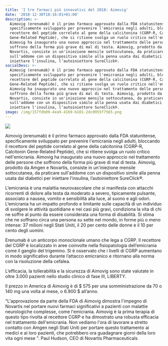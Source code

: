 ```yaml
---
title: 'I tre farmaci più innovativi del 2018: Aimovig'
date: '2018-12-30T18:16:01+01:00'
description: >-
  Aimovig (erenumab) è il primo farmaco approvato dalla FDA statunitense,
  specificamente sviluppato per prevenire l'emicrania negli adulti, bloccando il
  recettore del peptide correlato al gene della calcitonina (CGRP-R, Calcitonin
  Gene-Related Peptide), che si ritiene svolga un ruolo critico nell'emicrania.
  Aimovig ha inaugurato una nuovo approccio nel trattamento delle persone che
  soffrono della forma più grave di mal di testa. Aimovig, prodotto da Amgen e
  Novartis, consiste in un'iniezione mensile sottocutanea, da praticare
  sull'addome con un dispositivo simile alla penna usata dai diabetici per
  iniettare l'insulina, l’autoiniettore SureClick®.
socialDesc: >-
  Aimovig (erenumab) è il primo farmaco approvato dalla FDA statunitense,
  specificamente sviluppato per prevenire l'emicrania negli adulti, bloccando il
  recettore del peptide correlato al gene della calcitonina (CGRP-R, Calcitonin
  Gene-Related Peptide), che si ritiene svolga un ruolo critico nell'emicrania.
  Aimovig ha inaugurato una nuovo approccio nel trattamento delle persone che
  soffrono della forma più grave di mal di testa. Aimovig, prodotto da Amgen e
  Novartis, consiste in un'iniezione mensile sottocutanea, da praticare
  sull'addome con un dispositivo simile alla penna usata dai diabetici per
  iniettare l'insulina, l’autoiniettore SureClick®.
image: /img/157fdb09-4ea9-4169-b101-2dc0955f7565.png
---
```

![](/img/157fdb09-4ea9-4169-b101-2dc0955f7565.png)

Aimovig (erenumab) è il primo farmaco approvato dalla FDA statunitense, specificamente sviluppato per prevenire l'emicrania negli adulti, bloccando il recettore del peptide correlato al gene della calcitonina (CGRP-R, Calcitonin Gene-Related Peptide), che si ritiene svolga un ruolo critico nell'emicrania. Aimovig ha inaugurato una nuovo approccio nel trattamento delle persone che soffrono della forma più grave di mal di testa. Aimovig, prodotto da Amgen e Novartis, consiste in un'iniezione mensile sottocutanea, da praticare sull'addome con un dispositivo simile alla penna usata dai diabetici per iniettare l'insulina, l’autoiniettore SureClick®.

L’emicrania è una malattia neurovascolare che si manifesta con attacchi ricorrenti di dolore alla testa da moderato a severo, tipicamente pulsante, associato a nausea, vomito e sensibilità alla luce, al suono e agli odori. L’emicrania ha un impatto profondo e limitante sulle capacità di un individuo di svolgere le attività quotidiane e nei casi più gravi, condiziona la vita di chi ne soffre al punto da essere considerata una forma di disabilità. Si stima che ne soffrano circa una persona su sette nel mondo, in forme più o meno intense: 37 milioni negli Stati Uniti, il 20 per cento delle donne e il 10 per cento degli uomini.

Erenumab è un anticorpo monoclonale umano che lega a CGRP. Il recettore del CGRP è localizzato in aree coinvolte nella fisiopatologia dell’emicrania come il ganglio del trigemino. Si è osservato che i livelli di CGRP aumentano in modo significativo durante l’attacco emicranico e ritornano alla norma con la risoluzione della cefalea. 

L’efficacia, la tollerabilità e la sicurezza di Aimovig sono state valutate in oltre 3.000 pazienti nello studio clinico di fase III, LIBERTY.

Il prezzo in America di Aimovig è di $ 575 per una somministrazione da 70 o 140 mg una volta al mese, o 6.900 $ all’anno.

"L'approvazione da parte della FDA di Aimovig dimostra l'impegno di Novartis nel portare nuovi farmaci significativi a pazienti con malattie neurologiche complesse, come l'emicrania. Aimovig è la prima terapia di questo tipo rivolta al recettore CGRP e ha dimostrato una robusta efficacia nel trattamento dell'emicrania. Non vediamo l'ora di lavorare a stretto contatto con Amgen negli Stati Uniti per portare questo trattamento ai medici e ai loro pazienti, che potrebbero ora guadagnare giorni della loro vita ogni mese ". Paul Hudson, CEO di Novartis Pharmaceuticals
